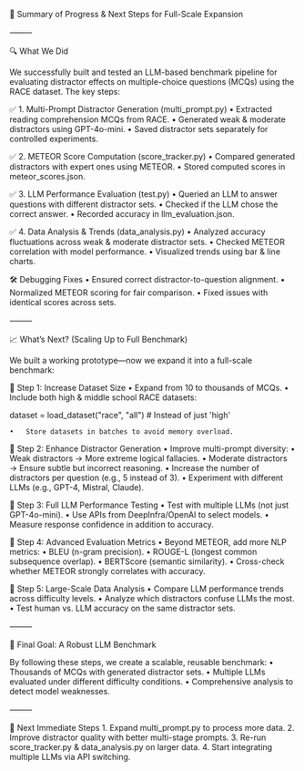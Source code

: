 🚀 Summary of Progress & Next Steps for Full-Scale Expansion

⸻

🔍 What We Did

We successfully built and tested an LLM-based benchmark pipeline for evaluating distractor effects on multiple-choice questions (MCQs) using the RACE dataset. The key steps:

✅ 1. Multi-Prompt Distractor Generation (multi_prompt.py)
	•	Extracted reading comprehension MCQs from RACE.
	•	Generated weak & moderate distractors using GPT-4o-mini.
	•	Saved distractor sets separately for controlled experiments.

✅ 2. METEOR Score Computation (score_tracker.py)
	•	Compared generated distractors with expert ones using METEOR.
	•	Stored computed scores in meteor_scores.json.

✅ 3. LLM Performance Evaluation (test.py)
	•	Queried an LLM to answer questions with different distractor sets.
	•	Checked if the LLM chose the correct answer.
	•	Recorded accuracy in llm_evaluation.json.

✅ 4. Data Analysis & Trends (data_analysis.py)
	•	Analyzed accuracy fluctuations across weak & moderate distractor sets.
	•	Checked METEOR correlation with model performance.
	•	Visualized trends using bar & line charts.

🛠️ Debugging Fixes
	•	Ensured correct distractor-to-question alignment.
	•	Normalized METEOR scoring for fair comparison.
	•	Fixed issues with identical scores across sets.

⸻

📈 What’s Next? (Scaling Up to Full Benchmark)

We built a working prototype—now we expand it into a full-scale benchmark:

🔹 Step 1: Increase Dataset Size
	•	Expand from 10 to thousands of MCQs.
	•	Include both high & middle school RACE datasets:

dataset = load_dataset("race", "all")  # Instead of just 'high'


	•	Store datasets in batches to avoid memory overload.

🔹 Step 2: Enhance Distractor Generation
	•	Improve multi-prompt diversity:
	•	Weak distractors → More extreme logical fallacies.
	•	Moderate distractors → Ensure subtle but incorrect reasoning.
	•	Increase the number of distractors per question (e.g., 5 instead of 3).
	•	Experiment with different LLMs (e.g., GPT-4, Mistral, Claude).

🔹 Step 3: Full LLM Performance Testing
	•	Test with multiple LLMs (not just GPT-4o-mini).
	•	Use APIs from DeepInfra/OpenAI to select models.
	•	Measure response confidence in addition to accuracy.

🔹 Step 4: Advanced Evaluation Metrics
	•	Beyond METEOR, add more NLP metrics:
	•	BLEU (n-gram precision).
	•	ROUGE-L (longest common subsequence overlap).
	•	BERTScore (semantic similarity).
	•	Cross-check whether METEOR strongly correlates with accuracy.

🔹 Step 5: Large-Scale Data Analysis
	•	Compare LLM performance trends across difficulty levels.
	•	Analyze which distractors confuse LLMs the most.
	•	Test human vs. LLM accuracy on the same distractor sets.

⸻

📌 Final Goal: A Robust LLM Benchmark

By following these steps, we create a scalable, reusable benchmark:
	•	Thousands of MCQs with generated distractor sets.
	•	Multiple LLMs evaluated under different difficulty conditions.
	•	Comprehensive analysis to detect model weaknesses.

⸻

🚀 Next Immediate Steps
	1.	Expand multi_prompt.py to process more data.
	2.	Improve distractor quality with better multi-stage prompts.
	3.	Re-run score_tracker.py & data_analysis.py on larger data.
	4.	Start integrating multiple LLMs via API switching.

